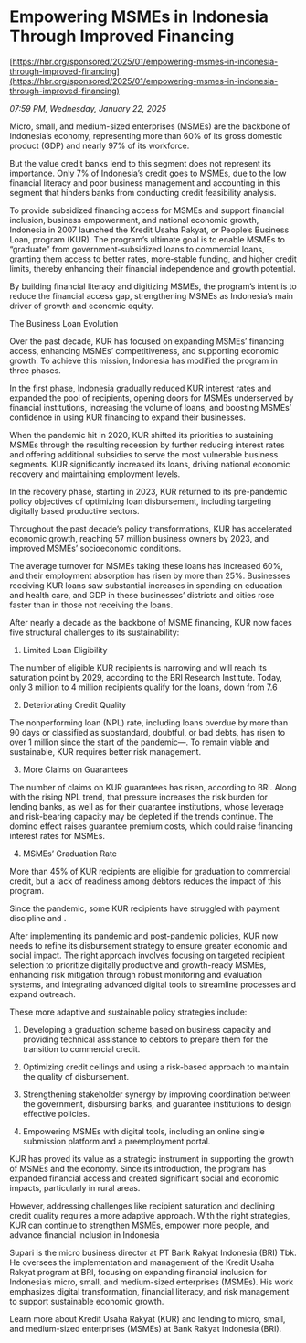 # Empowering MSMEs in Indonesia Through Improved Financing

[https://hbr.org/sponsored/2025/01/empowering-msmes-in-indonesia-through-improved-financing](https://hbr.org/sponsored/2025/01/empowering-msmes-in-indonesia-through-improved-financing)

*07:59 PM, Wednesday, January 22, 2025*

Micro, small, and medium-sized enterprises (MSMEs) are the backbone of Indonesia’s economy, representing more than 60% of its gross domestic product (GDP) and nearly 97% of its workforce.

But the value credit banks lend to this segment does not represent its importance. Only 7% of Indonesia’s credit goes to MSMEs, due to the low financial literacy and poor business management and accounting in this segment that hinders banks from conducting credit feasibility analysis.

To provide subsidized financing access for MSMEs and support financial inclusion, business empowerment, and national economic growth, Indonesia in 2007 launched the Kredit Usaha Rakyat, or People’s Business Loan, program (KUR). The program’s ultimate goal is to enable MSMEs to “graduate” from government-subsidized loans to commercial loans, granting them access to better rates, more-stable funding, and higher credit limits, thereby enhancing their financial independence and growth potential.

By building financial literacy and digitizing MSMEs, the program’s intent is to reduce the financial access gap, strengthening MSMEs as Indonesia’s main driver of growth and economic equity.

The Business Loan Evolution

Over the past decade, KUR has focused on expanding MSMEs’ financing access, enhancing MSMEs’ competitiveness, and supporting economic growth. To achieve this mission, Indonesia has modified the program in three phases.

In the first phase, Indonesia gradually reduced KUR interest rates and expanded the pool of recipients, opening doors for MSMEs underserved by financial institutions, increasing the volume of loans, and boosting MSMEs’ confidence in using KUR financing to expand their businesses.

When the pandemic hit in 2020, KUR shifted its priorities to sustaining MSMEs through the resulting recession by further reducing interest rates and offering additional subsidies to serve the most vulnerable business segments. KUR significantly increased its loans, driving national economic recovery and maintaining employment levels.

In the recovery phase, starting in 2023, KUR returned to its pre-pandemic policy objectives of optimizing loan disbursement, including targeting digitally based productive sectors.

Throughout the past decade’s policy transformations, KUR has accelerated economic growth, reaching 57 million business owners by 2023, and improved MSMEs’ socioeconomic conditions.

The average turnover for MSMEs taking these loans has increased 60%, and their employment absorption has risen by more than 25%. Businesses receiving KUR loans saw substantial increases in spending on education and health care, and GDP in these businesses’ districts and cities rose faster than in those not receiving the loans.

After nearly a decade as the backbone of MSME financing, KUR now faces five structural challenges to its sustainability:

1. Limited Loan Eligibility

The number of eligible KUR recipients is narrowing and will reach its saturation point by 2029, according to the BRI Research Institute. Today, only 3 million to 4 million recipients qualify for the loans, down from 7.6

2. Deteriorating Credit Quality

The nonperforming loan (NPL) rate, including loans overdue by more than 90 days or classified as substandard, doubtful, or bad debts, has risen to over 1 million since the start of the pandemic—. To remain viable and sustainable, KUR requires better risk management.

3. More Claims on Guarantees

The number of claims on KUR guarantees has risen, according to BRI. Along with the rising NPL trend, that pressure increases the risk burden for lending banks, as well as for their guarantee institutions, whose leverage and risk-bearing capacity may be depleted if the trends continue. The domino effect raises guarantee premium costs, which could raise financing interest rates for MSMEs.

4. MSMEs’ Graduation Rate

More than 45% of KUR recipients are eligible for graduation to commercial credit, but a lack of readiness among debtors reduces the impact of this program.

Since the pandemic, some KUR recipients have struggled with payment discipline and .

After implementing its pandemic and post-pandemic policies, KUR now needs to refine its disbursement strategy to ensure greater economic and social impact. The right approach involves focusing on targeted recipient selection to prioritize digitally productive and growth-ready MSMEs, enhancing risk mitigation through robust monitoring and evaluation systems, and integrating advanced digital tools to streamline processes and expand outreach.

These more adaptive and sustainable policy strategies include:

1. Developing a graduation scheme based on business capacity and providing technical assistance to debtors to prepare them for the transition to commercial credit.

2. Optimizing credit ceilings and using a risk-based approach to maintain the quality of disbursement.

3. Strengthening stakeholder synergy by improving coordination between the government, disbursing banks, and guarantee institutions to design effective policies.

4. Empowering MSMEs with digital tools, including an online single submission platform and a preemployment portal.

KUR has proved its value as a strategic instrument in supporting the growth of MSMEs and the economy. Since its introduction, the program has expanded financial access and created significant social and economic impacts, particularly in rural areas.

However, addressing challenges like recipient saturation and declining credit quality requires a more adaptive approach. With the right strategies, KUR can continue to strengthen MSMEs, empower more people, and advance financial inclusion in Indonesia

Supari is the micro business director at PT Bank Rakyat Indonesia (BRI) Tbk. He oversees the implementation and management of the Kredit Usaha Rakyat program at BRI, focusing on expanding financial inclusion for Indonesia’s micro, small, and medium-sized enterprises (MSMEs). His work emphasizes digital transformation, financial literacy, and risk management to support sustainable economic growth.

Learn more about Kredit Usaha Rakyat (KUR) and lending to micro, small, and medium-sized enterprises (MSMEs) at Bank Rakyat Indonesia (BRI).


